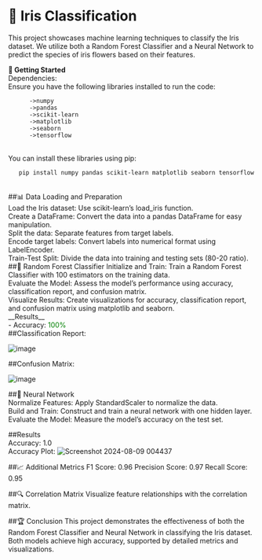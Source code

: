 # 🌸 Iris Classification

This project showcases machine learning techniques to classify the Iris dataset. We utilize both a Random Forest Classifier and a Neural Network to predict the species of iris flowers based on their features.

**🚀 Getting Started**
<br>
Dependencies:
<br>
Ensure you have the following libraries installed to run the code:

          ->numpy
          ->pandas
          ->scikit-learn
          ->matplotlib
          ->seaborn
          ->tensorflow
<br>          
You can install these libraries using pip:

```bash
   pip install numpy pandas scikit-learn matplotlib seaborn tensorflow
```
<br>
##📊 Data Loading and Preparation
<br>
Load the Iris dataset: Use scikit-learn’s load_iris function.
<br>
Create a DataFrame: Convert the data into a pandas DataFrame for easy manipulation.
<br>
Split the data: Separate features from target labels.
<br>
Encode target labels: Convert labels into numerical format using LabelEncoder.
<br>
Train-Test Split: Divide the data into training and testing sets (80-20 ratio).
<br>
##🌲 Random Forest Classifier
Initialize and Train: Train a Random Forest Classifier with 100 estimators on the training data.
<br>
Evaluate the Model: Assess the model’s performance using accuracy, classification report, and confusion matrix.
<br>
Visualize Results: Create visualizations for accuracy, classification report, and confusion matrix using matplotlib and seaborn.
<br>
__Results__
<br>
- Accuracy: <span style="color: green;">100%</span>
<br>
##Classification Report:

![image](https://github.com/user-attachments/assets/72e0174e-58ee-43da-b7f6-0b4a5ace010c)

##Confusion Matrix:

![image](https://github.com/user-attachments/assets/3c6cc7d9-740b-4471-acaa-6ab3f26f9212)

##🤖 Neural Network
<br>
Normalize Features: Apply StandardScaler to normalize the data.
<br>
Build and Train: Construct and train a neural network with one hidden layer.
<br>
Evaluate the Model: Measure the model’s accuracy on the test set.
<br>

##Results
<br>
Accuracy: 1.0
<br>
Accuracy Plot:
![Screenshot 2024-08-09 004437](https://github.com/user-attachments/assets/396bda48-f01d-4b5a-b14a-92684ab5c2fb)
<br>

##📈 Additional Metrics
F1 Score: 0.96
Precision Score: 0.97
Recall Score: 0.95

##🔍 Correlation Matrix
Visualize feature relationships with the correlation matrix.


##🏆 Conclusion
This project demonstrates the effectiveness of both the Random Forest Classifier and Neural Network in classifying the Iris dataset. Both models achieve high accuracy, supported by detailed metrics and visualizations.

